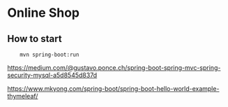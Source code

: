 # Online Shop

## How to start
```
    mvn spring-boot:run
```
https://medium.com/@gustavo.ponce.ch/spring-boot-spring-mvc-spring-security-mysql-a5d8545d837d

https://www.mkyong.com/spring-boot/spring-boot-hello-world-example-thymeleaf/